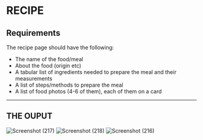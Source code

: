 # RECIPE

<h2>Requirements</h2>
<p>The recipe page should have the following:</p>
<ul>
<li>The name of the food/meal</li>
<li>About the food (origin etc)</li>
<li>A tabular list of ingredients needed to prepare the meal and their measurements</li>
<li>A list of steps/methods to prepare the meal</li>
<li>A list of food photos (4-6 of them), each of them on a card</li>
</ul>
<hr>
<h2>THE OUPUT</h2>

![Screenshot (217)](https://user-images.githubusercontent.com/99282287/200193513-69eec57f-a555-439e-a724-c812ee354cee.png)
![Screenshot (218)](https://user-images.githubusercontent.com/99282287/200193519-16e0cd60-aaac-496c-9692-85d4ef335d6b.png)
![Screenshot (216)](https://user-images.githubusercontent.com/99282287/200193524-01f893c0-f76d-4d05-8395-a01ce901b19f.png)
